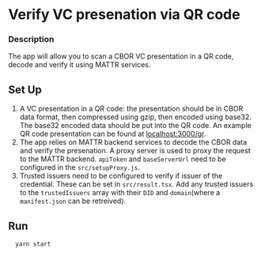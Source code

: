 # Verify VC presenation via QR code

### Description

The app will allow you to scan a CBOR VC presentation in a QR code, decode and verify it using MATTR services.

## Set Up

1.  A VC presentation in a QR code: the presentation should be in CBOR data format, then compressed using gzip, then
    encoded using base32. The base32 encoded data should be put into the QR code. An example QR code presentation can be
    found at [localhost:3000/qr](localhost:3000/qr).
2.  The app relies on MATTR backend services to decode the CBOR data and verify the presenation. A proxy server is used
    to proxy the request to the MATTR backend. `apiToken` and `baseServerUrl` need to be configured in the
    `src/setupProxy.js`.
3.  Trusted issuers need to be configured to verify if issuer of the credential. These can be set in `src/result.tsx`.
    Add any trusted issuers to the `trustedIssuers` array with their `DID` and `domain`(where a `manifest.json` can be
    retreived).

## Run

```javascript
  yarn start
```
